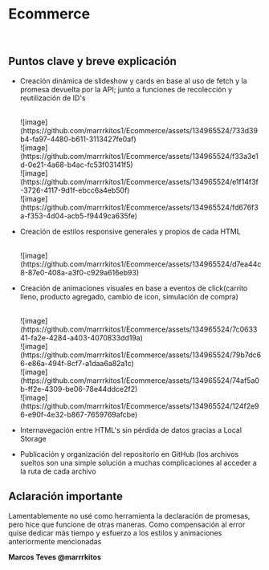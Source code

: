 <h1>E c o m m e r c e</h1> 
<br>
<h2>Puntos clave y breve explicación</h1>
<ul>
  <li><p>Creación dinámica de slideshow y cards en base al uso de fetch y la promesa devuelta por la API; junto a funciones de recolección y reutilización de ID's</p></li><br>
  ![image](https://github.com/marrrkitos1/Ecommerce/assets/134965524/733d39b4-fa97-4480-b611-3113427fe0af)<br>
  ![image](https://github.com/marrrkitos1/Ecommerce/assets/134965524/f33a3e1d-0e21-4a68-b4ac-fc53f03141f5)<br>
  ![image](https://github.com/marrrkitos1/Ecommerce/assets/134965524/e1f14f3f-3726-4117-9d1f-ebcc6a4eb50f)<br>
  ![image](https://github.com/marrrkitos1/Ecommerce/assets/134965524/fd676f3a-f353-4d04-acb5-f9449ca635fe)

  <li><p>Creación de estilos responsive generales y propios de cada HTML</p></li><br>
  ![image](https://github.com/marrrkitos1/Ecommerce/assets/134965524/d7ea44c8-87e0-408a-a3f0-c929a616eb93)

  <li><p>Creación de animaciones visuales en base a eventos de click(carrito lleno, producto agregado, cambio de icon, simulación de compra)</p></li><br>
  ![image](https://github.com/marrrkitos1/Ecommerce/assets/134965524/7c063341-fa2e-4284-a403-4070833dd19a)<br>
  ![image](https://github.com/marrrkitos1/Ecommerce/assets/134965524/79b7dc66-e86a-494f-8cf7-a1daa6a82a1c)<br>
  ![image](https://github.com/marrrkitos1/Ecommerce/assets/134965524/74af5a0b-ff2e-4309-be06-78e44ddce2f2)<br>
  ![image](https://github.com/marrrkitos1/Ecommerce/assets/134965524/124f2e96-e90f-4e32-b867-7659769afcbe)

  <li><p>Internavegación entre HTML's sin pérdida de datos gracias a Local Storage</p></li>
  
  <li><p>Publicación y organización del repositorio en GitHub (los archivos sueltos son una simple solución a muchas complicaciones al acceder a la ruta de cada archivo </hp></li>
</ul>

<h2>Aclaración importante</h2>
<p>Lamentablemente no usé como herramienta la declaración de promesas, pero hice que funcione de otras maneras. Como compensación al error quise dedicar más tiempo y esfuerzo a los estilos y animaciones anteriormente mencionadas</p>

<b>Marcos Teves @marrrkitos</b>
